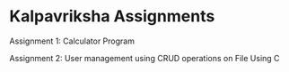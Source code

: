 # **Kalpavriksha Assignments**

 Assignment 1: Calculator Program

 Assignment 2: User management using CRUD operations on File Using C
